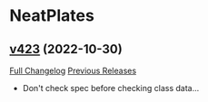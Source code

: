 # NeatPlates

## [v423](https://github.com/Luxocracy/NeatPlates/tree/v423) (2022-10-30)
[Full Changelog](https://github.com/Luxocracy/NeatPlates/compare/v422...v423) [Previous Releases](https://github.com/Luxocracy/NeatPlates/releases)

- Don't check spec before checking class data...  
